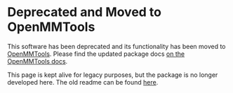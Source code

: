 # Deprecated and Moved to OpenMMTools

This software has been deprecated and its functionality has been moved to 
[OpenMMTools](https://github.com/choderalab/openmmtools). Please find the updated package docs 
[on the OpenMMTools docs](http://openmmtools.readthedocs.io/en/latest/alchemy.html).

This page is kept alive for legacy purposes, but the package is no longer developed here. The old readme can 
 be found [here](README-DEPRECATED.md).